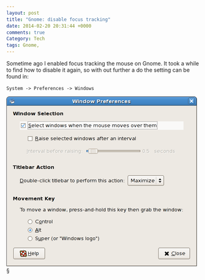 ```yaml
---
layout: post
title: "Gnome: disable focus tracking"
date: 2014-02-20 20:31:44 +0000
comments: true
Category: Tech
tags: Gnome,
---
```


Sometime ago I enabled focus tracking the mouse on Gnome. It took a while to find how to disable it again, so with out further a do the setting can be found in:

    System -> Preferences -> Windows

![](/images/Tech/Disable_Mouse_focus_tracking.png)§
